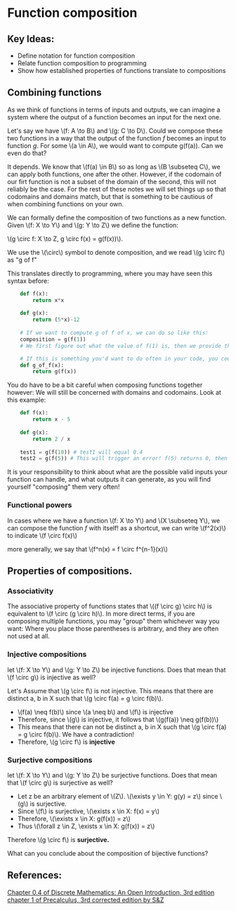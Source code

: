 # Function composition
## Key Ideas:
- Define notation for function composition
- Relate function composition to programming
- Show how established properties of functions translate to compositions

## Combining functions

As we think of functions in terms of inputs and outputs, we can imagine a system where the output of a function becomes an input for the next one. 

Let's say we have \\(f: A \to B\\) and \\(g: C \to D\\). Could we compose these two functions in a way that the output of the function *f* becomes an input to function *g*. For some \\(a \in A\\), we would want to compute g(f(a)). Can we even do that? 

It depends. We know that \\(f(a) \in B\\) so as long as \\(B \subseteq C\\), we can apply both functions, one after the other. However, if the codomain of our firt function is not a subset of the domain of the second, this will not reliably be the case. For the rest of these notes we will set things up so that codomains and domains match, but that is something to be cautious of when combining functions on your own. 

We can formally define the composition of two functions as a new function. Given \\(f: X \to Y\\) and \\(g: Y \to Z\\) we define the function:

\\(g \circ f: X \to Z, g \circ f(x) = g(f(x))\\). 

We use the \\(\circ\\) symbol to denote composition, and we read \\(g \circ f\\) as "g of f"

This translates directly to programming, where you may have seen this syntax before:

```Python
	def f(x):
		return x*x
	
	def g(x):
		return (5*x)-12
	
	# If we want to compute g of f of x, we can do so like this:
	composition = g(f(1))
	# We first figure out what the value of f(1) is, then we provide that as an input to the g function

	# If this is something you'd want to do often in your code, you could use f and g as building blocks for a new function.
	def g_of_f(x):
		return g(f(x))
```

You do have to be a bit careful when composing functions together however: We will still be concerned with domains and codomains. Look at this example:


```Python
	def f(x):
		return x - 5
	
	def g(x):
		return 2 / x
	
	test1 = g(f(10)) # test1 will equal 0.4
	test2 = g(f(5)) # This will trigger an error! f(5) returns 0, then the function g will try to divide by 0 which is not possible!
```

It is your responsibility to think about what are the possible valid inputs your function can handle, and what outputs it can generate, as you will find yourself "composing" them very often!

### Functional powers

In cases where we have a function \\(f: X \to Y\\) and \\(X \subseteq Y\\), we can compose the function *f* with itself! as a shortcut, we can write \\(f^2(x)\\) to indicate \\(f \circ f(x)\\)

more generally, we say that \\(f^n(x) = f \circ f^{n-1}(x)\\)

## Properties of compositions. 

### Associativity 

The associative property of functions states that \\((f \circ g) \circ h\\) is equivalent to \\(f \circ (g \circ h)\\). In more direct terms, if you are composing multiple functions, you may "group" them whichever way you want: Where you place those parentheses is arbitrary, and they are often not used at all.

### Injective compositions

let \\(f: X \to Y\\) and \\(g: Y \to Z\\) be injective functions. Does that mean that \\(f \circ g\\) is injective as well? 

Let's Assume that \\(g \circ f\\) is not injective. This means that there are distinct a, b in X such that \\(g \circ f(a) = g \circ f(b)\\).
- \\(f(a) \neq f(b)\\) since \\(a \neq b\\) and \\(f\\) is injective
- Therefore, since \\(g\\) is injective, it follows that \\(g(f(a)) \neq g(f(b))\\)
- This means that there can not be distinct a, b in X such that \\(g \circ f(a) = g \circ f(b)\\). We have a contradiction!
- Therefore, \\(g \circ f\\) is **injective**

### Surjective compositions

let \\(f: X \to Y\\) and \\(g: Y \to Z\\) be surjective functions. Does that mean that \\(f \circ g\\) is surjective as well? 

- Let z be an arbitrary element of \\(Z\\). \\(\exists y \in Y: g(y) = z\\) since \\(g\\) is surjective.
- Since \\(f\\) is surjective, \\(\exists x \in X: f(x) = y\\)
- Therefore, \\(\exists x \\in X: g(f(x)) = z\\)
- Thus \\(\forall z \in Z, \exists x \in X: g(f(x)) = z\\)

Therefore \\(g \circ f\\) is **surjective.**

What can you conclude about the composition of bijective functions?


## References:
[Chapter 0.4 of Discrete Mathematics: An Open Introduction, 3rd edition](http://discrete.openmathbooks.org/dmoi3/sec*intro-functions.html)
[chapter 1 of Precalculus, 3rd corrected edition by S&Z](https://www.stitz-zeager.com/szprecalculus07042013.pdf)
